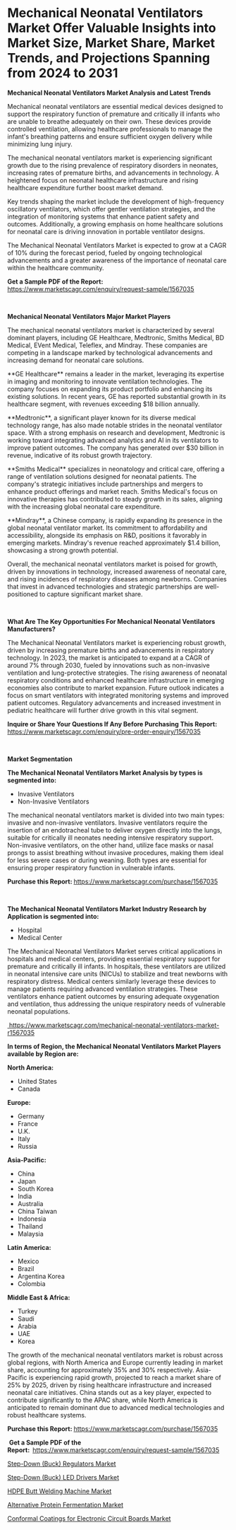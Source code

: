 <p><h1>Mechanical Neonatal Ventilators Market Offer Valuable Insights into Market Size, Market Share, Market Trends, and Projections Spanning from 2024 to 2031</h1></p><p><strong>Mechanical Neonatal Ventilators Market Analysis and Latest Trends</strong></p>
<p><p>Mechanical neonatal ventilators are essential medical devices designed to support the respiratory function of premature and critically ill infants who are unable to breathe adequately on their own. These devices provide controlled ventilation, allowing healthcare professionals to manage the infant's breathing patterns and ensure sufficient oxygen delivery while minimizing lung injury. </p><p>The mechanical neonatal ventilators market is experiencing significant growth due to the rising prevalence of respiratory disorders in neonates, increasing rates of premature births, and advancements in technology. A heightened focus on neonatal healthcare infrastructure and rising healthcare expenditure further boost market demand. </p><p>Key trends shaping the market include the development of high-frequency oscillatory ventilators, which offer gentler ventilation strategies, and the integration of monitoring systems that enhance patient safety and outcomes. Additionally, a growing emphasis on home healthcare solutions for neonatal care is driving innovation in portable ventilator designs. </p><p>The Mechanical Neonatal Ventilators Market is expected to grow at a CAGR of 10% during the forecast period, fueled by ongoing technological advancements and a greater awareness of the importance of neonatal care within the healthcare community.</p></p>
<p><strong>Get a Sample PDF of the Report:&nbsp;</strong> <a href="https://www.marketscagr.com/enquiry/request-sample/1567035">https://www.marketscagr.com/enquiry/request-sample/1567035</a></p>
<p>&nbsp;</p>
<p><strong>Mechanical Neonatal Ventilators Major Market Players</strong></p>
<p><p>The mechanical neonatal ventilators market is characterized by several dominant players, including GE Healthcare, Medtronic, Smiths Medical, BD Medical, EVent Medical, Teleflex, and Mindray. These companies are competing in a landscape marked by technological advancements and increasing demand for neonatal care solutions.</p><p>**GE Healthcare** remains a leader in the market, leveraging its expertise in imaging and monitoring to innovate ventilation technologies. The company focuses on expanding its product portfolio and enhancing its existing solutions. In recent years, GE has reported substantial growth in its healthcare segment, with revenues exceeding $18 billion annually.</p><p>**Medtronic**, a significant player known for its diverse medical technology range, has also made notable strides in the neonatal ventilator space. With a strong emphasis on research and development, Medtronic is working toward integrating advanced analytics and AI in its ventilators to improve patient outcomes. The company has generated over $30 billion in revenue, indicative of its robust growth trajectory.</p><p>**Smiths Medical** specializes in neonatology and critical care, offering a range of ventilation solutions designed for neonatal patients. The company's strategic initiatives include partnerships and mergers to enhance product offerings and market reach. Smiths Medical's focus on innovative therapies has contributed to steady growth in its sales, aligning with the increasing global neonatal care expenditure.</p><p>**Mindray**, a Chinese company, is rapidly expanding its presence in the global neonatal ventilator market. Its commitment to affordability and accessibility, alongside its emphasis on R&D, positions it favorably in emerging markets. Mindray's revenue reached approximately $1.4 billion, showcasing a strong growth potential.</p><p>Overall, the mechanical neonatal ventilators market is poised for growth, driven by innovations in technology, increased awareness of neonatal care, and rising incidences of respiratory diseases among newborns. Companies that invest in advanced technologies and strategic partnerships are well-positioned to capture significant market share.</p></p>
<p>&nbsp;</p>
<p><strong>What Are The Key Opportunities For Mechanical Neonatal Ventilators Manufacturers?</strong></p>
<p><p>The Mechanical Neonatal Ventilators market is experiencing robust growth, driven by increasing premature births and advancements in respiratory technology. In 2023, the market is anticipated to expand at a CAGR of around 7% through 2030, fueled by innovations such as non-invasive ventilation and lung-protective strategies. The rising awareness of neonatal respiratory conditions and enhanced healthcare infrastructure in emerging economies also contribute to market expansion. Future outlook indicates a focus on smart ventilators with integrated monitoring systems and improved patient outcomes. Regulatory advancements and increased investment in pediatric healthcare will further drive growth in this vital segment.</p></p>
<p><strong>Inquire or Share Your Questions If Any Before Purchasing This Report:</strong> <a href="https://www.marketscagr.com/enquiry/pre-order-enquiry/1567035">https://www.marketscagr.com/enquiry/pre-order-enquiry/1567035</a></p>
<p>&nbsp;</p>
<p><strong>Market Segmentation</strong></p>
<p><strong>The Mechanical Neonatal Ventilators Market Analysis by types is segmented into:</strong></p>
<p><ul><li>Invasive Ventilators</li><li>Non-Invasive Ventilators</li></ul></p>
<p><p>The mechanical neonatal ventilators market is divided into two main types: invasive and non-invasive ventilators. Invasive ventilators require the insertion of an endotracheal tube to deliver oxygen directly into the lungs, suitable for critically ill neonates needing intensive respiratory support. Non-invasive ventilators, on the other hand, utilize face masks or nasal prongs to assist breathing without invasive procedures, making them ideal for less severe cases or during weaning. Both types are essential for ensuring proper respiratory function in vulnerable infants.</p></p>
<p><strong>Purchase this Report:&nbsp;</strong><a href="https://www.marketscagr.com/purchase/1567035">https://www.marketscagr.com/purchase/1567035</a></p>
<p>&nbsp;</p>
<p><strong>The Mechanical Neonatal Ventilators Market Industry Research by Application is segmented into:</strong></p>
<p><ul><li>Hospital</li><li>Medical Center</li></ul></p>
<p><p>The Mechanical Neonatal Ventilators Market serves critical applications in hospitals and medical centers, providing essential respiratory support for premature and critically ill infants. In hospitals, these ventilators are utilized in neonatal intensive care units (NICUs) to stabilize and treat newborns with respiratory distress. Medical centers similarly leverage these devices to manage patients requiring advanced ventilation strategies. These ventilators enhance patient outcomes by ensuring adequate oxygenation and ventilation, thus addressing the unique respiratory needs of vulnerable neonatal populations.</p></p>
<p><a href="https://www.marketscagr.com/mechanical-neonatal-ventilators-market-r1567035">&nbsp;https://www.marketscagr.com/mechanical-neonatal-ventilators-market-r1567035</a></p>
<p><strong>In terms of Region, the Mechanical Neonatal Ventilators Market Players available by Region are:</strong></p>
<p>
    <p> <strong> North America: </strong>
        <ul>
            <li>United States</li>
            <li>Canada</li>
        </ul>
        </p> 
    <p> <strong> Europe: </strong>
        <ul>
            <li>Germany</li>
            <li>France</li>
            <li>U.K.</li>
            <li>Italy</li>
            <li>Russia</li>
        </ul>
        </p> 
    <p> <strong> Asia-Pacific: </strong>
        <ul>
            <li>China</li>
            <li>Japan</li>
            <li>South Korea</li>
            <li>India</li>
            <li>Australia</li>
            <li>China Taiwan</li>
            <li>Indonesia</li>
            <li>Thailand</li>
            <li>Malaysia</li>
        </ul>
        </p> 
    <p> <strong> Latin America: </strong>
        <ul>
            <li>Mexico</li>
            <li>Brazil</li>
            <li>Argentina Korea</li>
            <li>Colombia</li>
        </ul>
        </p> 
    <p> <strong> Middle East & Africa: </strong>
        <ul>
            <li>Turkey</li>
            <li>Saudi</li>
            <li>Arabia</li>
            <li>UAE</li>
            <li>Korea</li>
        </ul>
    </p>
    </p>
<p><p>The growth of the mechanical neonatal ventilators market is robust across global regions, with North America and Europe currently leading in market share, accounting for approximately 35% and 30% respectively. Asia-Pacific is experiencing rapid growth, projected to reach a market share of 25% by 2025, driven by rising healthcare infrastructure and increased neonatal care initiatives. China stands out as a key player, expected to contribute significantly to the APAC share, while North America is anticipated to remain dominant due to advanced medical technologies and robust healthcare systems.</p></p>
<p><strong>Purchase this Report: </strong><a href="https://www.marketscagr.com/purchase/1567035">https://www.marketscagr.com/purchase/1567035</a></p>
<p>&nbsp;<strong>Get a Sample PDF of the Report:&nbsp;&nbsp;</strong><a href="https://www.marketscagr.com/enquiry/request-sample/1567035">https://www.marketscagr.com/enquiry/request-sample/1567035</a></p>
<p><strong></strong></p>
<p><p><a href="https://issuu.com/reportprime-2/docs/step-down-buck-regulators-market-si_f9b3025cdd34c4">Step-Down (Buck) Regulators Market</a></p><p><a href="https://issuu.com/reportprime-2/docs/step-down-buck-led-drivers-market-s_e65a7de8067eab">Step-Down (Buck) LED Drivers Market</a></p><p><a href="https://www.linkedin.com/pulse/strategic-market-insights-global-hdpe-butt-welding-machine-2024-cr1ff?trackingId=q%2BqKWd2fTNimiAPbkRKRjA%3D%3D">HDPE Butt Welding Machine Market</a></p><p><a href="https://www.linkedin.com/pulse/strategic-roadmap-global-alternative-protein-fermentation-market-paxoe?trackingId=oG%2FESYP8QWSm1X0f9R4hPw%3D%3D">Alternative Protein Fermentation Market</a></p><p><a href="https://medium.com/@samwright606679/conformal-coatings-for-electronic-circuit-boards-market-insights-product-type-application-trends-8cae5b0e8b99">Conformal Coatings for Electronic Circuit Boards Market</a></p></p>